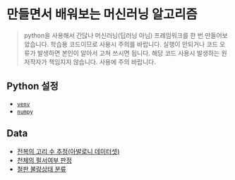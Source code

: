 # 만들면서 배워보는 머신러닝 알고리즘

> python을 사용해서 간닪나 머신러닝(딥러닝 아님) 프레임워크를 한 번 만들어보았습니다.
학습용 코드이므로 사용시 주의를 바랍니다. 실행이 안되거나 코드 오류가 발생하면 본인이 알아서 고쳐 쓰시면 됩니다.
해당 코드 사용시 발생하는 원저작자가 책임지지 않습니다. 사용에 주의 바랍니다.

## Python 설정
- [`venv`](https://numpy.org/)
- [`numpy`](https://docs.python.org/ko/3/library/venv.html)

## Data
- [전복의 고리 수 추정(아발로니 데이터셋)](https://www.kaggle.com/rodolfomendes/abalone-dataset)
- [천체의 펄서여부 판정](https://www.kaggle.com/pavanraj159/predicting-a-pulsar-star)
- [철판 불량상태 분류](https://www.kaggle.com/uciml/faulty-steel-plates)
